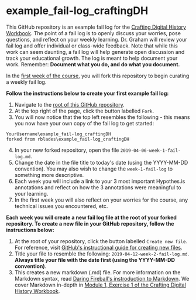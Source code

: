 # example_fail-log_craftingDH

This GitHub repository is an example fail log for the [Crafting Digital History Workbook](http://workbook.craftingdigitalhistory.ca/). The point of a fail log is to openly discuss your worries, pose questions, and reflect on your weekly learning. Dr. Graham will review your fail log and offer individual or class-wide feedback. Note that while this work can seem daunting, a fail log will help generate open discussion and track your educational growth. The log is meant to help document your work. Remember: **Document what you do, and do what you document.**

In the [first week of the course](http://workbook.craftingdigitalhistory.ca/introduction/crafting-digital-history/), you will fork this repository to begin curating a weekly fail log. 

**Follow the instructions below to create your first example fail log:**

1. Navigate to the [root of this GitHub repository](https://github.com/rblades/example_fail-log_craftingDH).
2. At the top right of the page, click the button labelled ``Fork``.
3. You will now notice that the top left resembles the following - this means you now have your own copy of the fail log to get started:
````
YourUsername\example_fail-log_craftingDH
forked from rblades\example_fail-log_craftingDH
````
4. In your new forked repository, open the file ``2019-04-06-week-1-fail-log.md``.
5. Change the date in the file title to today's date (using the YYYY-MM-DD convention). You may also wish to change the ``week-1-fail-log`` to something more descriptive. 
6. Each week you will include a link to your 3 most important Hypothes.is annotations and reflect on how the 3 annotations were meaningful to your learning.
7. In the first week you will also reflect on your worries for the course, any technical issues you encountered, etc.

**Each week you will create a new fail log file at the root of your forked repository. To create a new file in your GitHub repository, follow the instructions below:**

1. At the root of your repository, click the button labelled ``Create new file``. For reference, visit [GitHub's instructional guide for creating new files](https://help.github.com/en/articles/creating-new-files).
2. Title your file to resemble the following: ``2019-04-12-week-2-fail-log.md``. **Always title your file with the date first (using the YYYY-MM-DD convention)**.
3. This creates a new markdown (.md) file. For more information on the Markdown syntax, read [Daring Fireball's instroduction to Markdown](https://daringfireball.net/projects/markdown/syntax). We cover Markdown in-depth in [Module 1, Exercise 1 of the Crafting Digital History Workbook](http://workbook.craftingdigitalhistory.ca/module-1/Exercises/#exercise-1-learning-markdown-syntax-with-dillingerio). 
